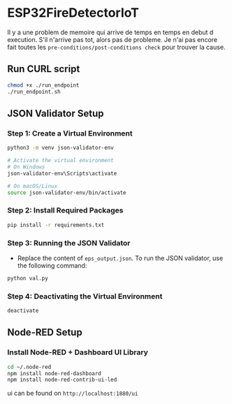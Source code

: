 # ESP32FireDetectorIoT

Il y a une problem de memoire qui arrive de temps en temps en debut d execution. S'il n'arrive pas tot, alors pas de probleme. Je n'ai pas encore fait toutes les `pre-conditions/post-conditions check` pour trouver la cause. 

## Run CURL script 
```bash
chmod +x ./run_endpoint
./run_endpoint.sh
```
## JSON Validator Setup

### Step 1: Create a Virtual Environment
```bash
python3 -m venv json-validator-env

# Activate the virtual environment
# On Windows
json-validator-env\Scripts\activate

# On macOS/Linux
source json-validator-env/bin/activate
```

### Step 2: Install Required Packages
```bash
pip install -r requirements.txt
```

### Step 3: Running the JSON Validator

- Replace the content of `eps_output.json`.
To run the JSON validator, use the following command:
```bash
python val.py
```

### Step 4: Deactivating the Virtual Environment
```bash
deactivate
```

## Node-RED Setup

### Install Node-RED + Dashboard UI Library
```bash
cd ~/.node-red
npm install node-red-dashboard
npm install node-red-contrib-ui-led
```
ui can be found on `http://localhost:1880/ui`
